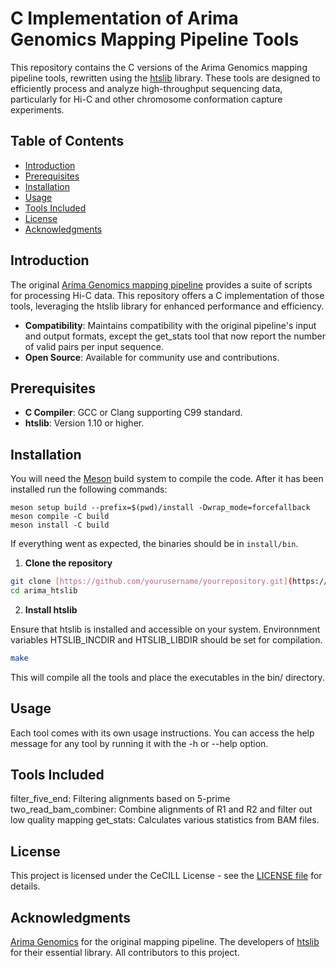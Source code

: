 # C Implementation of Arima Genomics Mapping Pipeline Tools

This repository contains the C versions of the Arima Genomics mapping pipeline tools, rewritten using the [htslib](https://github.com/samtools/htslib) library. These tools are designed to efficiently process and analyze high-throughput sequencing data, particularly for Hi-C and other chromosome conformation capture experiments.

## Table of Contents

- [Introduction](#introduction)
- [Prerequisites](#prerequisites)
- [Installation](#installation)
- [Usage](#usage)
- [Tools Included](#tools-included)
- [License](#license)
- [Acknowledgments](#acknowledgments)

## Introduction

The original [Arima Genomics mapping pipeline](https://github.com/ArimaGenomics/mapping_pipeline) provides a suite of scripts for processing Hi-C data. This repository offers a C implementation of those tools, leveraging the htslib library for enhanced performance and efficiency.

- **Compatibility**: Maintains compatibility with the original pipeline's input and output formats, except the get_stats tool that now report the number of valid pairs per input sequence.
- **Open Source**: Available for community use and contributions.

## Prerequisites

- **C Compiler**: GCC or Clang supporting C99 standard.
- **htslib**: Version 1.10 or higher.

## Installation

You will need the [Meson](https://mesonbuild.com/index.html) build system to compile the code. After it has been installed
run the following commands:
```
meson setup build --prefix=$(pwd)/install -Dwrap_mode=forcefallback
meson compile -C build
meson install -C build
```

If everything went as expected, the binaries should be in `install/bin`.

1. **Clone the repository**

```bash
git clone [https://github.com/yourusername/yourrepository.git](https://github.com/institut-de-genomique/arima_htslib.git)
cd arima_htslib
```

2. **Install htslib**

Ensure that htslib is installed and accessible on your system. Environnment variables HTSLIB_INCDIR and HTSLIB_LIBDIR should be set for compilation.

```bash
make
```
This will compile all the tools and place the executables in the bin/ directory.

## Usage
Each tool comes with its own usage instructions. You can access the help message for any tool by running it with the -h or --help option.

## Tools Included
filter_five_end: Filtering alignments based on 5-prime  
two_read_bam_combiner: Combine alignments of R1 and R2 and filter out low quality mapping 
get_stats: Calculates various statistics from BAM files.

## License
This project is licensed under the CeCILL License - see the [LICENSE file](http://www.cecill.info/licences/Licence_CeCILL_V2.1-en.html) for details.

## Acknowledgments
[Arima Genomics](https://www.arimagenomics.com/) for the original mapping pipeline.
The developers of [htslib](https://github.com/samtools/htslib) for their essential library.
All contributors to this project.



